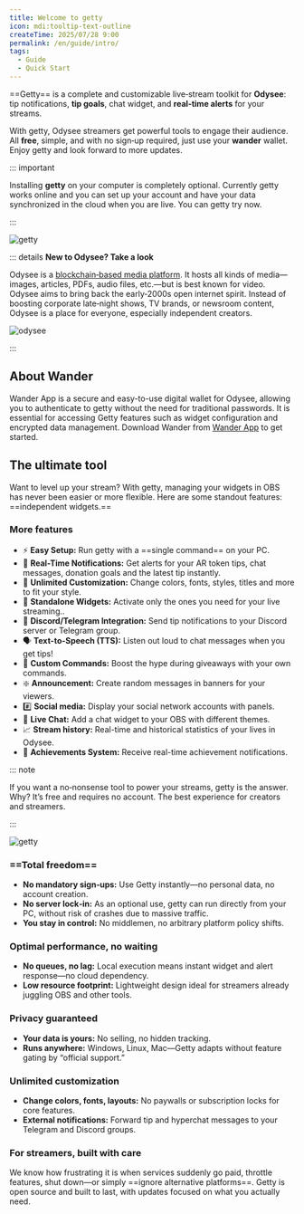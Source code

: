 ```yaml
---
title: Welcome to getty
icon: mdi:tooltip-text-outline
createTime: 2025/07/28 9:00
permalink: /en/guide/intro/
tags:
  - Guide
  - Quick Start
---
```


==Getty== is a complete and customizable live‑stream toolkit for **Odysee**: tip notifications, **tip goals**, chat widget, and **real‑time alerts** for your streams.

With getty, Odysee streamers get powerful tools to engage their audience. All **free**, simple, and with no sign‑up required, just use your **wander** wallet. Enjoy getty and look forward to more updates.

::: important

Installing **getty** on your computer is completely optional. Currently getty works online and you can set up your account and have your data synchronized in the cloud when you are live. You can getty try now.

:::

![getty](https://thumbs.odycdn.com/72b81a6bea1e60356dcffc73ba58e5cd.webp)

::: details **New to Odysee? Take a look**

Odysee is a [blockchain‑based media platform](https://odysee.com/). It hosts all kinds of media—images, articles, PDFs, audio files, etc.—but is best known for video. Odysee aims to bring back the early‑2000s open internet spirit. Instead of boosting corporate late‑night shows, TV brands, or newsroom content, Odysee is a place for everyone, especially independent creators.

![odysee](https://thumbs.odycdn.com/83ee124694e97c1f109632b94fa6002f.webp)

:::

## About Wander

Wander App is a secure and easy-to-use digital wallet for Odysee, allowing you to authenticate to getty without the need for traditional passwords. It is essential for accessing Getty features such as widget configuration and encrypted data management. Download Wander from [Wander App](https://www.wander.app/) to get started.

## The ultimate tool

Want to level up your stream? With getty, managing your widgets in OBS has never been easier or more flexible. Here are some standout features: ==independent widgets.==

### More features

- ⚡ **Easy Setup:** Run getty with a ==single command== on your PC.
- 🔔 **Real-Time Notifications:** Get alerts for your AR token tips, chat messages, donation goals and the latest tip instantly.
- 🎨 **Unlimited Customization:** Change colors, fonts, styles, titles and more to fit your style.
- 🔄 **Standalone Widgets:** Activate only the ones you need for your live streaming..
- 📢 **Discord/Telegram Integration:** Send tip notifications to your Discord server or Telegram group.
- 🗣 **Text-to-Speech (TTS):** Listen out loud to chat messages when you get tips!
- 🎉 **Custom Commands:** Boost the hype during giveaways with your own commands.
- ❇️ **Announcement:** Create random messages in banners for your viewers.
- #️⃣ **Social media:** Display your social network accounts with panels.
- 💬 **Live Chat:** Add a chat widget to your OBS with different themes.
- 📈 **Stream history:** Real-time and historical statistics of your lives in Odysee.
- 🎉 **Achievements System:** Receive real-time achievement notifications.

::: note

If you want a no‑nonsense tool to power your streams, getty is the answer. Why? It’s free and requires no account. The best experience for creators and streamers.

:::

![getty](https://thumbs.odycdn.com/8812c1f415b7e9693ee5f5e63f9f3ca6.webp)

### ==Total freedom==

- **No mandatory sign‑ups:** Use Getty instantly—no personal data, no account creation.
- **No server lock‑in:** As an optional use, getty can run directly from your PC, without risk of crashes due to massive traffic.
- **You stay in control:** No middlemen, no arbitrary platform policy shifts.

### Optimal performance, no waiting

- **No queues, no lag:** Local execution means instant widget and alert response—no cloud dependency.
- **Low resource footprint:** Lightweight design ideal for streamers already juggling OBS and other tools.

### Privacy guaranteed

- **Your data is yours:** No selling, no hidden tracking.
- **Runs anywhere:** Windows, Linux, Mac—Getty adapts without feature gating by “official support.”

### Unlimited customization

- **Change colors, fonts, layouts:** No paywalls or subscription locks for core features.
- **External notifications:** Forward tip and hyperchat messages to your Telegram and Discord groups.

### For streamers, built with care

We know how frustrating it is when services suddenly go paid, throttle features, shut down—or simply ==ignore alternative platforms==. Getty is open source and built to last, with updates focused on what you actually need.

